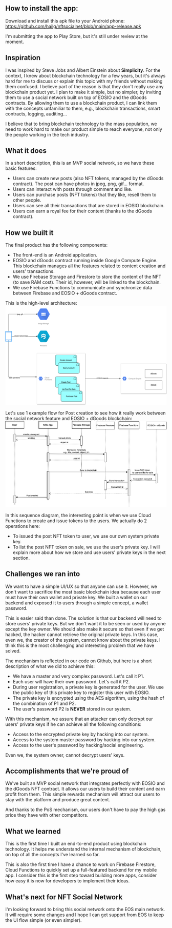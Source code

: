 ## How to install the app:

Download and install this apk file to your Android phone: https://github.com/hailg/nftsocialnet/blob/main/app-release.apk

I'm submitting the app to Play Store, but it's still under review at the moment.

## Inspiration

I was inspired by Steve Jobs and Albert Einstein about **Simplicity**. For the context, I knew about blockchain technology for a few years, but it's always hard for me to discuss or explain this topic with my friends without making them confused. I believe part of the reason is that they don't really use any blockchain product yet. I plan to make it simple, but no simpler, by inviting them to use a social network built on top of EOSIO and the dGoods contracts. By allowing them to use a blockchain product, I can link them with the concepts unfamiliar to them, e.g., blockchain transactions, smart contracts, logging, auditing...

I believe that to bring blockchain technology to the mass population, we need to work hard to make our product simple to reach everyone, not only the people working in the tech industry.

## What it does

In a short description, this is an MVP social network, so we have these basic features:

- Users can create new posts (also NFT tokens, managed by the dGoods contract). The post can have photos in jpeg, png, gif... format.
- Users can interact with posts through comment and like.
- Users can purchase posts (NFT tokens) that they like, resell them to other people.
- Users can see all their transactions that are stored in EOSIO blockchain.
- Users can earn a royal fee for their content (thanks to the dGoods contract).

## How we built it

The final product has the following components:

- The front-end is an Android application.
- EOSIO and dGoods contract running inside Google Compute Engine. This blockchain manages all the features related to content creation and users' transactions.
- We use Firebase Storage and Firestore to store the content of the NFT (to save RAM cost). Their id, however, will be linked to the blockchain.
- We use Firebase Functions to communicate and synchronize data between Firebase and EOSIO + dGoods contract.

This is the high-level architecture:
![Architecture](https://github.com/hailg/nftsocialnet/blob/main/diagrams/NFT%20Social%20Network.png?raw=true)

Let's use 1 example flow for Post creation to see how it really work between the social network feature and EOSIO + dGoods blockchain:
![Post creation sequence diagram](https://github.com/hailg/nftsocialnet/blob/main/diagrams/Create%20Post%20Sequence%20Diagram.png?raw=true)

In this sequence diagram, the interesting point is when we use Cloud Functions to create and issue tokens to the users. We actually do 2 operations here:

- To issued the post NFT token to user, we use our own system private key.
- To list the post NFT token on sale, we use the user's private key. I will explain more about how we store and use users' private keys in the next section.

## Challenges we ran into

We want to have a simple UI/UX so that anyone can use it. However, we don't want to sacrifice the most basic blockchain idea because each user must have their own wallet and private key. We built a wallet on our backend and exposed it to users through a simple concept, a wallet password.

This is easier said than done. The solution is that our backend will need to store users' private keys. But we don't want it to be seen or used by anyone except the key owner. We should also make it secure so that even if we get hacked, the hacker cannot retrieve the original private keys. In this case, even we, the creator of the system, cannot know about the private keys. I think this is the most challenging and interesting problem that we have solved.

The mechanism is reflected in our code on Github, but here is a short description of what we did to achieve this:

- We have a master and very complex password. Let's call it P1.
- Each user will have their own password. Let's call it P2.
- During user registration, a private key is generated for the user. We use the public key of this private key to register this user with EOSIO.
- The private key is encrypted using the AES algorithm, using the hash of the combination of P1 and P2.
- The user's password P2 is **NEVER** stored in our system.

With this mechanism, we assure that an attacker can only decrypt our users' private keys if he can achieve all the following conditions:

- Access to the encrypted private key by hacking into our system.
- Access to the system master password by hacking into our system.
- Access to the user's password by hacking/social engineering.

Even we, the system owner, cannot decrypt users' keys.

## Accomplishments that we're proud of

We've built an MVP social network that integrates perfectly with EOSIO and the dGoods NFT contract. It allows our users to build their content and earn profit from them. This simple rewards mechanism will attract our users to stay with the platform and produce great content.

And thanks to the PoS mechanism, our users don't have to pay the high gas price they have with other competitors.

## What we learned

This is the first time I built an end-to-end product using blockchain technology. It helps me understand the internal mechanism of blockchain, on top of all the concepts I've learned so far.

This is also the first time I have a chance to work on Firebase Firestore, Cloud Functions to quickly set up a full-featured backend for my mobile app. I consider this is the first step toward building more apps, consider how easy it is now for developers to implement their ideas.

## What's next for NFT Social Network

I'm looking forward to bring this social network onto the EOS main network. It will require some changes and I hope I can get support from EOS to keep the UI flow simple (or even simpler).
